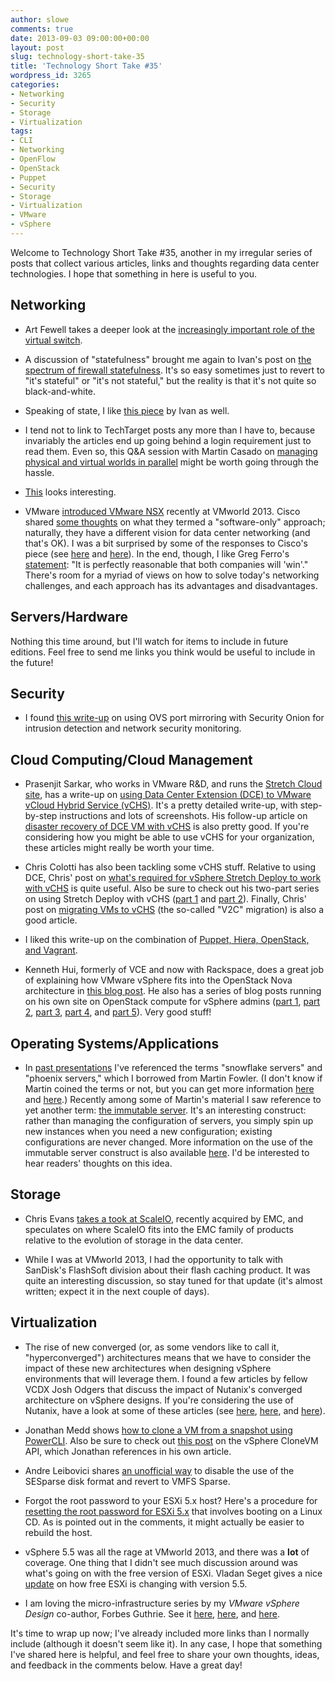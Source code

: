 ```yaml
---
author: slowe
comments: true
date: 2013-09-03 09:00:00+00:00
layout: post
slug: technology-short-take-35
title: 'Technology Short Take #35'
wordpress_id: 3265
categories:
- Networking
- Security
- Storage
- Virtualization
tags:
- CLI
- Networking
- OpenFlow
- OpenStack
- Puppet
- Security
- Storage
- Virtualization
- VMware
- vSphere
---
```


Welcome to Technology Short Take #35, another in my irregular series of posts that collect various articles, links and thoughts regarding data center technologies. I hope that something in here is useful to you.

## Networking

* Art Fewell takes a deeper look at the [increasingly important role of the virtual switch](http://www.networkworld.com/community/blog/battle-hypervisor-switch-and-future-networking).

* A discussion of "statefulness" brought me again to Ivan's post on [the spectrum of firewall statefulness](http://blog.ipspace.net/2013/03/the-spectrum-of-firewall-statefulness.html). It's so easy sometimes just to revert to "it's stateful" or "it's not stateful," but the reality is that it's not quite so black-and-white.

* Speaking of state, I like [this piece](http://blog.ipspace.net/2013/08/50-shades-of-statefulness.html) by Ivan as well.

* I tend not to link to TechTarget posts any more than I have to, because invariably the articles end up going behind a login requirement just to read them. Even so, this Q&A session with Martin Casado on [managing physical and virtual worlds in parallel](http://searchsdn.techtarget.com/news/2240203033/Martin-Casado-QA-Managing-physical-and-virtual-worlds-in-parallel) might be worth going through the hassle.

* [This](https://leanpub.com/the-openflow-book) looks interesting.

* VMware [introduced VMware NSX](http://blogs.vmware.com/networkvirtualization/2013/08/vmware-nsx.html) recently at VMworld 2013. Cisco shared [some thoughts](http://blogs.cisco.com/datacenter/limitations-of-a-software-only-approach-to-data-center-networking/) on what they termed a "software-only" approach; naturally, they have a different vision for data center networking (and that's OK). I was a bit surprised by some of the responses to Cisco's piece (see [here](http://simonthibaudeau.org/NetworkLayers/?p=98) and [here](http://www.networkworld.com/community/blog/response-padma-warriors-limitations-software-only-approach-data-center-networking)). In the end, though, I like Greg Ferro's [statement](http://etherealmind.com/musing-on-the-vmware-versus-cisco-thing/): "It is perfectly reasonable that both companies will 'win'." There's room for a myriad of views on how to solve today's networking challenges, and each approach has its advantages and disadvantages.

## Servers/Hardware

Nothing this time around, but I'll watch for items to include in future editions. Feel free to send me links you think would be useful to include in the future!

## Security

* I found [this write-up](http://www.geekempire.com/2013/07/virtual-security-onion-via-ubuntu-kvm.html) on using OVS port mirroring with Security Onion for intrusion detection and network security monitoring.

## Cloud Computing/Cloud Management

* Prasenjit Sarkar, who works in VMware R&D, and runs the [Stretch Cloud site](http://stretch-cloud.info/), has a write-up on [using Data Center Extension (DCE) to VMware vCloud Hybrid Service (vCHS)](http://stretch-cloud.info/2013/08/data-center-extension-to-vmware-vcloud-hybrid-service-aka-vchs/). It's a pretty detailed write-up, with step-by-step instructions and lots of screenshots. His follow-up article on [disaster recovery of DCE VM with vCHS](http://stretch-cloud.info/2013/08/disaster-recovery-of-stretched-vm-dce-in-vcloud-hybrid-service-aka-vchs/) is also pretty good. If you're considering how you might be able to use vCHS for your organization, these articles might really be worth your time.

* Chris Colotti has also been tackling some vCHS stuff. Relative to using DCE, Chris' post on [what's required for vSphere Stretch Deploy to work with vCHS](http://www.chriscolotti.us/vmware/hybrid-cloud-vmware/whats-required-for-vsphere-stretch-deploy-to-work-with-vchs/) is quite useful. Also be sure to check out his two-part series on using Stretch Deploy with vCHS ([part 1](http://www.chriscolotti.us/vmware/vcloud/how-to-setup-vsphere-stretch-deploy-to-vcloud-hybrid-service-part-1/) and [part 2](http://www.chriscolotti.us/vmware/vcloud/how-to-setup-vsphere-stretch-deploy-to-vcloud-hybrid-service-part-2/)). Finally, Chris' post on [migrating VMs to vCHS](http://www.chriscolotti.us/vmware/hybrid-cloud-vmware/how-to-migrate-vsphere-machines-to-vcloud-hybrid-service/) (the so-called "V2C" migration) is also a good article.

* I liked this write-up on the combination of [Puppet, Hiera, OpenStack, and Vagrant](http://openstack.prov12n.com/puppet-openstack-hiera-with-vagrant/).

* Kenneth Hui, formerly of VCE and now with Rackspace, does a great job of explaining how VMware vSphere fits into the OpenStack Nova architecture in [this blog post](http://www.rackspace.com/blog/architecting-vmware-vsphere-for-openstack/). He also has a series of blog posts running on his own site on OpenStack compute for vSphere admins ([part 1](http://cloudarchitectmusings.com/2013/06/24/openstack-for-vmware-admins-nova-compute-with-vsphere-part-1/), [part 2](http://cloudarchitectmusings.com/2013/06/26/openstack-for-vmware-admins-nova-compute-with-vsphere-part-2/), [part 3](http://cloudarchitectmusings.com/2013/07/09/openstack-compute-for-vsphere-admins-part-3-ha-and-vm-migration/), [part 4](http://cloudarchitectmusings.com/2013/08/05/openstack-compute-for-vsphere-admins-part-4-overcommitment-in-nova-compute/), and [part 5](http://cloudarchitectmusings.com/2013/08/22/openstack-compute-for-vsphere-admins-part-5-designing-a-multi-hypervisor-cloud/)). Very good stuff!

## Operating Systems/Applications

* In [past presentations](https://speakerdeck.com/slowe/5-thoughts-on-staying-sharp-and-relevant-boston) I've referenced the terms "snowflake servers" and "phoenix servers," which I borrowed from Martin Fowler. (I don't know if Martin coined the terms or not, but you can get more information [here](http://martinfowler.com/bliki/SnowflakeServer.html) and [here](http://martinfowler.com/bliki/PhoenixServer.html).) Recently among some of Martin's material I saw reference to yet another term: [the immutable server](http://martinfowler.com/bliki/ImmutableServer.html). It's an interesting construct: rather than managing the configuration of servers, you simply spin up new instances when you need a new configuration; existing configurations are never changed. More information on the use of the immutable server construct is also available [here](http://www.thoughtworks.com/insights/blog/rethinking-building-cloud-part-4-immutable-servers). I'd be interested to hear readers' thoughts on this idea.

## Storage

* Chris Evans [takes a took at ScaleIO](http://architecting.it/2013/08/07/scaleio-emcs-new-baby/), recently acquired by EMC, and speculates on where ScaleIO fits into the EMC family of products relative to the evolution of storage in the data center.

* While I was at VMworld 2013, I had the opportunity to talk with SanDisk's FlashSoft division about their flash caching product. It was quite an interesting discussion, so stay tuned for that update (it's almost written; expect it in the next couple of days).

## Virtualization

* The rise of new converged (or, as some vendors like to call it, "hyperconverged") architectures means that we have to consider the impact of these new architectures when designing vSphere environments that will leverage them. I found a few articles by fellow VCDX Josh Odgers that discuss the impact of Nutanix's converged architecture on vSphere designs. If you're considering the use of Nutanix, have a look at some of these articles (see [here](http://www.joshodgers.com/2013/07/02/storage-drs-and-nutanix-to-use-or-not-to-use-that-is-the-question/), [here](http://www.joshodgers.com/2013/08/07/vmware-host-isolation-response-in-a-nutanix-environment-nosan/), and [here](http://www.joshodgers.com/2013/08/07/example-architectural-decision-host-isolation-response-for-a-nutanix-environment/)).

* Jonathan Medd shows [how to clone a VM from a snapshot using PowerCLI](http://www.jonathanmedd.net/2013/07/clone-a-vm-from-a-snapshot-using-powercli.html). Also be sure to check out [this post](http://www.vmdev.info/?p=202) on the vSphere CloneVM API, which Jonathan references in his own article.

* Andre Leibovici shares [an unofficial way](http://myvirtualcloud.net/?p=4745) to disable the use of the SESparse disk format and revert to VMFS Sparse.

* Forgot the root password to your ESXi 5.x host? Here's a procedure for [resetting the root password for ESXi 5.x](http://www.vdsyn.com/resetting-the-root-password-for-esxi-5-x/) that involves booting on a Linux CD. As is pointed out in the comments, it might actually be easier to rebuild the host.

* vSphere 5.5 was all the rage at VMworld 2013, and there was a **lot** of coverage. One thing that I didn't see much discussion around was what's going on with the free version of ESXi. Vladan Seget gives a nice [update](http://www.vladan.fr/esxi-5-5-free-version-details/) on how free ESXi is changing with version 5.5.

* I am loving the micro-infrastructure series by my _VMware vSphere Design_ co-author, Forbes Guthrie. See it [here](http://www.vreference.com/2013/08/21/micro-infrastructure-server-with-openwrt-part-1/), [here](http://www.vreference.com/2013/08/22/micro-infrastructure-server-with-openwrt-part-2/), and [here](http://www.vreference.com/2013/08/23/micro-infrastructure-server-with-openwrt-part-3/).

It's time to wrap up now; I've already included more links than I normally include (although it doesn't seem like it). In any case, I hope that something I've shared here is helpful, and feel free to share your own thoughts, ideas, and feedback in the comments below. Have a great day!
